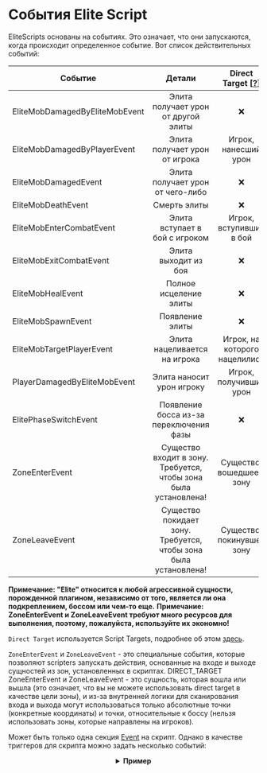 # События Elite Script

EliteScripts  основаны на событиях. Это означает, что они запускаются, когда происходит определенное событие. Вот список  действительных событий:

| Событие | Детали | Direct Target [[?]($language$/elitemobs/elitescript_targets.md)] |
| --- | :-: |:----------------------------------------------------------------:|
| EliteMobDamagedByEliteMobEvent | Элита получает урон от другой элиты |                                ❌                                 |
| EliteMobDamagedByPlayerEvent | Элита получает урон от игрока |                         Игрок, нанесший урон                          |
| EliteMobDamagedEvent | Элита получает урон от чего-либо |                                ❌                                 |
| EliteMobDeathEvent | Смерть элиты |                                ❌                                 |
| EliteMobEnterCombatEvent | Элита вступает в бой с игроком |                         Игрок, вступивший в бой                          |
| EliteMobExitCombatEvent | Элита выходит из боя |                                ❌                                 |
| EliteMobHealEvent | Полное исцеление элиты |                                ❌                                 |
| EliteMobSpawnEvent | Появление элиты |                                ❌                                 |
| EliteMobTargetPlayerEvent | Элита нацеливается на игрока |                         Игрок, на которого нацелились                          |
| PlayerDamagedByEliteMobEvent | Элита наносит урон игроку |                          Игрок, получивший урон                          |
| ElitePhaseSwitchEvent | Появление босса из-за переключения фазы |                                ❌                                 |
| ZoneEnterEvent | Существо входит в зону. Требуется, чтобы зона была установлена! |  Существо, вошедшее в зону                                 |
| ZoneLeaveEvent | Существо покидает зону. Требуется, чтобы зона была установлена! | Существо, покинувшее зону                                 |

**Примечание: "Elite"  относится к любой агрессивной сущности, порожденной плагином, независимо от того, является ли она подкреплением, боссом или чем-то еще.**
**Примечание: ZoneEnterEvent  и  ZoneLeaveEvent  требуют много ресурсов для выполнения, поэтому, пожалуйста, используйте их экономно!**

`Direct Target`  используется  Script Targets,  подробнее об этом [здесь]($language$/elitemobs/elitescript_targets.md).

`ZoneEnterEvent` и `ZoneLeaveEvent`  - это специальные события, которые позволяют scripters  запускать действия, основанные на входе и выходе сущностей из зон, установленных в скриптах. DIRECT_TARGET  ZoneEnterEvent  и  ZoneLeaveEvent  - это сущность, которая вошла или вышла (это означает, что вы не можете использовать  direct target  в качестве цели зоны), и из-за внутренней логики для сканирования входа и выхода могут использоваться только абсолютные точки (конкретные координаты) и точки, относительные к боссу (нельзя использовать зоны, которые направлены на игроков).

Может быть только одна секция [Event]($language$/elitemobs/elitescript_events.md)  на скрипт. Однако в качестве триггеров для скрипта можно задать несколько событий:

<div align="center">

<details> 

<summary><b>Пример</b></summary>

<div align="left">

```yaml
eliteScript:
  Example:
    Events:
    - EliteMobDamagedByPlayerEvent
    - EliteMobTargetPlayerEvent
    Actions:
    - action: PUSH
      Target:
        targetType: SELF
      vValue: 0,.3,0
    Cooldowns:
      local: 60
      global: 20
```

Этот скрипт заставит элиту прыгать вверх, когда ее бьет игрок, или когда она нацеливается на игрока.

</div>

</details>

</div>



